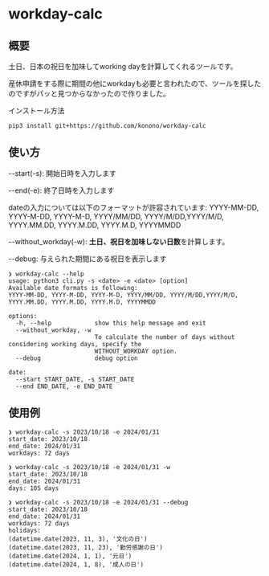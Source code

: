 # workday-calc
## 概要
土日、日本の祝日を加味してworking dayを計算してくれるツールです。

産休申請をする際に期間の他にworkdayも必要と言われたので、ツールを探したのですがパッと見つからなかったので作りました。

インストール方法
```
pip3 install git+https://github.com/konono/workday-calc
```

## 使い方
--start(-s): 開始日時を入力します

--end(-e): 終了日時を入力します

dateの入力については以下のフォーマットが許容されています:
YYYY-MM-DD, YYYY-M-DD, YYYY-M-D, YYYY/MM/DD, YYYY/M/DD,YYYY/M/D, YYYY.MM.DD, YYYY.M.DD, YYYY.M.D, YYYYMMDD


--without_workday(-w): **土日、祝日を加味しない日数**を計算します。

--debug: 与えられた期間にある祝日を表示します

```
❯ workday-calc --help
usage: python3 cli.py -s <date> -e <date> [option]
Available date formats is following:
YYYY-MM-DD, YYYY-M-DD, YYYY-M-D, YYYY/MM/DD, YYYY/M/DD,YYYY/M/D, YYYY.MM.DD, YYYY.M.DD, YYYY.M.D, YYYYMMDD

options:
  -h, --help            show this help message and exit
  --without_workday, -w
                        To calculate the number of days without considering working days, specify the
                        WITHOUT_WORKDAY option.
  --debug               debug option

date:
  --start START_DATE, -s START_DATE
  --end END_DATE, -e END_DATE
```

## 使用例

```
❯ workday-calc -s 2023/10/18 -e 2024/01/31
start_date: 2023/10/18
end_date: 2024/01/31
workdays: 72 days

❯ workday-calc -s 2023/10/18 -e 2024/01/31 -w
start_date: 2023/10/18
end_date: 2024/01/31
days: 105 days

❯ workday-calc -s 2023/10/18 -e 2024/01/31 --debug
start_date: 2023/10/18
end_date: 2024/01/31
workdays: 72 days
holidays:
(datetime.date(2023, 11, 3), '文化の日')
(datetime.date(2023, 11, 23), '勤労感謝の日')
(datetime.date(2024, 1, 1), '元日')
(datetime.date(2024, 1, 8), '成人の日')
```